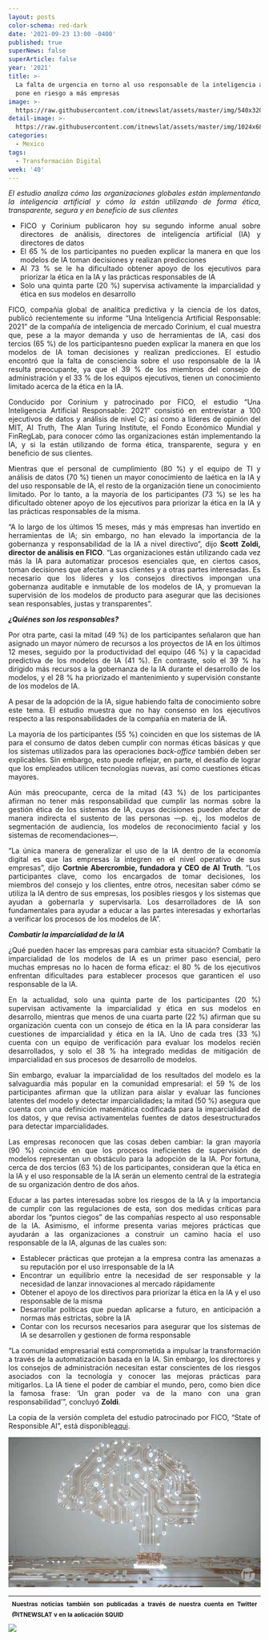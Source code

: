 ```yaml
---
layout: posts
color-schema: red-dark
date: '2021-09-23 13:00 -0400'
published: true
superNews: false
superArticle: false
year: '2021'
title: >-
  La falta de urgencia en torno al uso responsable de la inteligencia artificial
  pone en riesgo a más empresas
image: >-
  https://raw.githubusercontent.com/itnewslat/assets/master/img/540x320/La-inteligencia-artificial-p.jpg
detail-image: >-
  https://raw.githubusercontent.com/itnewslat/assets/master/img/1024x680/La-inteligencia-artificial-g.jpg
categories:
  - Mexico
tags:
  - Transformación Digital
week: '40'
---
```

<p style="text-align: justify;"><em>El estudio analiza cómo las organizaciones globales están implementando la inteligencia artificial y cómo la están utilizando de forma ética, transparente, segura y en beneficio </em><em>de sus clientes</em></p>

<ul style="text-align: justify;">
	<li>FICO y Corinium publicaron hoy su segundo informe anual sobre directores de análisis, directores de inteligencia artificial (IA) y directores de datos</li>
	<li>El 65 % de los participantes no pueden explicar la manera en que los modelos de IA toman decisiones y realizan predicciones</li>
	<li>Al 73 % se le ha dificultado obtener apoyo de los ejecutivos para priorizar la ética en la IA y las prácticas responsables de IA</li>
	<li>Solo una quinta parte (20 %) supervisa activamente la imparcialidad y ética en sus modelos en desarrollo</li>
</ul>
<p style="text-align: justify;">FICO, compañía global de analítica predictiva y la ciencia de los datos, publicó recientemente su informe “Una Inteligencia Artificial Responsable: 2021” de la compañía de inteligencia de mercado Corinium, el cual muestra que, pese a la mayor demanda y uso de herramientas de IA, casi dos tercios (65 %) de los participantesno pueden explicar la manera en que los modelos de IA toman decisiones y realizan predicciones. El estudio encontró que la falta de consciencia sobre el uso responsable de la IA resulta preocupante, ya que el 39 % de los miembros del consejo de administración y el 33 % de los equipos ejecutivos, tienen un conocimiento limitado acerca de la ética en la IA.</p>
<p style="text-align: justify;">Conducido por Corinium y patrocinado por FICO, el estudio “Una Inteligencia Artificial Responsable: 2021” consistió en entrevistar a 100 ejecutivos de datos y análisis de nivel C; así como a líderes de opinión del MIT, AI Truth, The Alan Turing Institute, el Fondo Económico Mundial y FinRegLab, para conocer cómo las organizaciones están implementando la IA, y si la están utilizando de forma ética, transparente, segura y en beneficio de sus clientes.</p>
<p style="text-align: justify;">Mientras que el personal de cumplimiento (80 %) y el equipo de TI y análisis de datos (70 %) tienen un mayor conocimiento de laética en la IA y del uso responsable de IA, el resto de la organización tiene un conocimiento limitado. Por lo tanto, a la mayoría de los participantes (73 %) se les ha dificultado obtener apoyo de los ejecutivos para priorizar la ética en la IA y las prácticas responsables de la misma.</p>
<p style="text-align: justify;">“A lo largo de los últimos 15 meses, más y más empresas han invertido en herramientas de IA; sin embargo, no han elevado la importancia de la gobernanza y responsabilidad de la IA a nivel directivo”, dijo <strong>Scott Zoldi, director de análisis en FICO</strong>. “Las organizaciones están utilizando cada vez más la IA para automatizar procesos esenciales que, en ciertos casos, toman decisiones que afectan a sus clientes y a otras partes interesadas. Es necesario que los líderes y los consejos directivos impongan una gobernanza auditable e inmutable de los modelos de IA, y promuevan la supervisión de los modelos de producto para asegurar que las decisiones sean responsables, justas y transparentes”.</p>
<p style="text-align: justify;"><strong><em>¿Quiénes son los responsables?</em></strong></p>
<p style="text-align: justify;">Por otra parte, casi la mitad (49 %) de los participantes señalaron que han asignado un mayor número de recursos a los proyectos de IA en los últimos 12 meses, seguido por la productividad del equipo (46 %) y la capacidad predictiva de los modelos de IA (41 %). En contraste, solo el 39 % ha dirigido más recursos a la gobernanza de la IA durante el desarrollo de los modelos, y el 28 % ha priorizado el mantenimiento y supervisión constante de los modelos de IA.</p>
<p style="text-align: justify;">A pesar de la adopción de la IA, sigue habiendo falta de conocimiento sobre este tema. El estudio muestra que no hay consenso en los ejecutivos respecto a las responsabilidades de la compañía en materia de IA.</p>
<p style="text-align: justify;">La mayoría de los participantes (55 %) coinciden en que los sistemas de IA para el consumo de datos deben cumplir con normas éticas básicas y que los sistemas utilizados para las operaciones <em>back-office</em> también deben ser explicables. Sin embargo, esto puede reflejar, en parte, el desafío de lograr que los empleados utilicen tecnologías nuevas, así como cuestiones éticas mayores.</p>
<p style="text-align: justify;">Aún más preocupante, cerca de la mitad (43 %) de los participantes afirman no tener más responsabilidad que cumplir las normas sobre la gestión ética de los sistemas de IA, cuyas decisiones pueden afectar de manera indirecta el sustento de las personas —p. ej., los modelos de segmentación de audiencia, los modelos de reconocimiento facial y los sistemas de recomendaciones—.</p>
<p style="text-align: justify;">“La única manera de generalizar el uso de la IA dentro de la economía digital es que las empresas la integren en el nivel operativo de sus empresas”, dijo <strong>Cortnie Abercrombie, fundadora y CEO de AI Truth</strong>. “Los participantes clave, como los encargados de tomar decisiones, los miembros del consejo y los clientes, entre otros, necesitan saber cómo se utiliza la IA dentro de sus empresas, los posibles riesgos y los sistemas que ayudan a gobernarla y supervisarla. Los desarrolladores de IA son fundamentales para ayudar a educar a las partes interesadas y exhortarlas a verificar los procesos de los modelos de IA”.</p>
<p style="text-align: justify;"><strong><em>Combatir la imparcialidad de la IA</em></strong></p>
<p style="text-align: justify;">¿Qué pueden hacer las empresas para cambiar esta situación? Combatir la imparcialidad de los modelos de IA es un primer paso esencial, pero muchas empresas no lo hacen de forma eficaz: el 80 % de los ejecutivos enfrentan dificultades para establecer procesos que garanticen el uso responsable de la IA.</p>
<p style="text-align: justify;">En la actualidad, solo una quinta parte de los participantes (20 %) supervisan activamente la imparcialidad y ética en sus modelos en desarrollo, mientras que menos de una cuarta parte (22 %) afirman que su organización cuenta con un consejo de ética en la IA para considerar las cuestiones de imparcialidad y ética en la IA. Uno de cada tres (33 %) cuenta con un equipo de verificación para evaluar los modelos recién desarrollados, y solo el 38 % ha integrado medidas de mitigación de imparcialidad en sus procesos de desarrollo de modelos.</p>
<p style="text-align: justify;">Sin embargo, evaluar la imparcialidad de los resultados del modelo es la salvaguardia más popular en la comunidad empresarial: el 59 % de los participantes afirman que la utilizan para aislar y evaluar las funciones latentes del modelo y detectar imparcialidades; la mitad (50 %) asegura que cuenta con una definición matemática codificada para la imparcialidad de los datos, y que revisa activamentelas fuentes de datos desestructurados para detectar imparcialidades.</p>
<p style="text-align: justify;">Las empresas reconocen que las cosas deben cambiar: la gran mayoría (90 %) coincide en que los procesos ineficientes de supervisión de modelos representan un obstáculo para la adopción de la IA. Por fortuna, cerca de dos tercios (63 %) de los participantes, consideran que la ética en la IA y el uso responsable de la IA serán un elemento central de la estrategia de su organización dentro de dos años.</p>
<p style="text-align: justify;">Educar a las partes interesadas sobre los riesgos de la IA y la importancia de cumplir con las regulaciones de esta, son dos medidas críticas para abordar los “puntos ciegos” de las compañías respecto al uso responsable de la IA. Asimismo, el informe presenta varias mejores prácticas que ayudarán a las organizaciones a construir un camino hacia el uso responsable de la IA, algunas de las cuales son:</p>

<ul style="text-align: justify;">
	<li>Establecer prácticas que protejan a la empresa contra las amenazas a su reputación por el uso irresponsable de la IA</li>
	<li>Encontrar un equilibrio entre la necesidad de ser responsable y la necesidad de lanzar innovaciones al mercado rápidamente</li>
	<li>Obtener el apoyo de los directivos para priorizar la ética en la IA y el uso responsable de la misma</li>
	<li>Desarrollar políticas que puedan aplicarse a futuro, en anticipación a normas más estrictas, sobre la IA</li>
	<li>Contar con los recursos necesarios para asegurar que los sistemas de IA se desarrollen y gestionen de forma responsable</li>
</ul>
<p style="text-align: justify;">“La comunidad empresarial está comprometida a impulsar la transformación a través de la automatización basada en la IA. Sin embargo, los directores y los consejos de administración necesitan estar conscientes de los riesgos asociados con la tecnología y conocer las mejoras prácticas para mitigarlos. La IA tiene el poder de cambiar el mundo, pero, como bien dice la famosa frase: ‘Un gran poder va de la mano con una gran responsabilidad’”, concluyó <strong>Zoldi</strong>.</p>
<p style="text-align: justify;">La copia de la versión completa del estudio patrocinado por FICO, “State of Responsible AI”, está disponible<a href="https://porternovelli.box.com/s/s9p3qn5jm5qgn1z2kibj5j1ku6m38po3">aqui</a>.</p>

![](https://raw.githubusercontent.com/itnewslat/assets/master/img/540x320/La-inteligencia-artificial-p.jpg)

<table style="height: 42px;" width="569">
<tbody>
<tr>
<td style="text-align: justify;"><sub><strong>Nuestras noticias también son publicadas a través de nuestra cuenta en Twitter <a href="https://twitter.com/itnewslat?lang=es">@ITNEWSLAT</a> y en la aplicación <a href="https://squidapp.co/en/">SQUID</a></strong></sub></td>
</tr>
</tbody>
</table>

<img src="https://tracker.metricool.com/c3po.jpg?hash=56f88a41e39ab42c063cc51676587a04"/>

